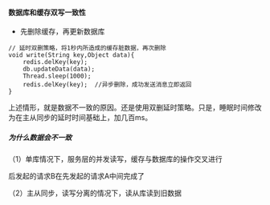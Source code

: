 #### 数据库和缓存双写一致性

- 先删除缓存，再更新数据库
```
// 延时双删策略，将1秒内所造成的缓存脏数据，再次删除
void write(String key,Object data){
    redis.delKey(key);
    db.updateData(data);
    Thread.sleep(1000);
    redis.delKey(key);  //异步删除，成功发送消息立即返回
}
```


上述情形，就是数据不一致的原因。还是使用双删延时策略。只是，睡眠时间修改为在主从同步的延时时间基础上，加几百ms。

##### 为什么数据会不一致
（1）单库情况下，服务层的并发读写，缓存与数据库的操作交叉进行

后发起的请求B在先发起的请求A中间完成了

（2）主从同步，读写分离的情况下，读从库读到旧数据

